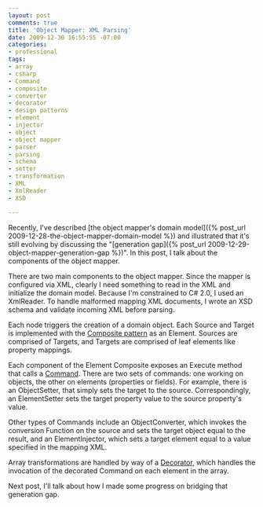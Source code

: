 ```yaml
---
layout: post
comments: true
title: 'Object Mapper: XML Parsing'
date: 2009-12-30 16:55:55 -07:00
categories:
- professional
tags:
- array
- csharp
- Command
- composite
- converter
- decorator
- design patterns
- element
- injector
- object
- object mapper
- parser
- parsing
- schema
- setter
- transformation
- XML
- XmlReader
- XSD

---
```

Recently, I've described [the object mapper's domain model]({% post_url 2009-12-28-the-object-mapper-domain-model %}) and illustrated that it's still evolving by discussing the "[generation gap]({% post_url 2009-12-29-object-mapper-generation-gap %})". In this post, I talk about the components of the object mapper.

There are two main components to the object mapper. Since the mapper is configured via XML, clearly I need something to read in the XML and initialize the domain model. Because I'm constrained to C# 2.0, I used an XmlReader. To handle malformed mapping XML documents, I wrote an XSD schema and validate incoming XML before parsing.

Each node triggers the creation of a domain object. Each Source and Target is implemented with the [Composite pattern](http://en.wikipedia.org/wiki/Composite_pattern) as an Element. Sources are comprised of Targets, and Targets are comprised of leaf elements like property mappings.

Each component of the Element Composite exposes an Execute method that calls a [Command](http://en.wikipedia.org/wiki/Command_pattern). There are two sets of commands: one working on objects, the other on elements (properties or fields). For example, there is an ObjectSetter, that simply sets the target to the source. Correspondingly, an ElementSetter sets the target property value to the source property's value.

Other types of Commands include an ObjectConverter, which invokes the conversion Function on the source and sets the target object equal to the result, and an ElementInjector, which sets a target element equal to a value specified in the mapping XML.

Array transformations are handled by way of a [Decorator](http://en.wikipedia.org/wiki/Decorator_pattern), which handles the invocation of the decorated Command on each element in the array.

Next post, I'll talk about how I made some progress on bridging that generation gap.
